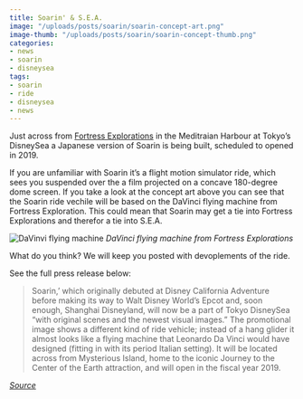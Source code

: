 ```yaml
---
title: Soarin' & S.E.A.
image: "/uploads/posts/soarin/soarin-concept-art.png"
image-thumb: "/uploads/posts/soarin/soarin-concept-thumb.png"
categories:
- news
- soarin
- disneysea
tags:
- soarin
- ride
- disneysea
- news
---
```


Just across from [Fortress Explorations](/history/fortress-explorations) in the Meditraian Harbour at Tokyo’s DisneySea a Japanese version of Soarin is being built, scheduled to opened in 2019.

If you are unfamiliar with Soarin it’s a flight motion simulator ride, which sees you suspended over the a film projected on a concave 180-degree dome screen. If you take a look at the concept art above you can see that the Soarin ride vechile will be based on the DaVinci flying machine from Fortress Exploration. This could mean that Soarin may get a tie into Fortress Explorations and therefor a tie into S.E.A.

![DaVinvi flying machine](/uploads/posts/soarin/DSC03261.jpg)
*DaVinci flying machine from Fortress Explorations*

What do you think? We will keep you posted with devoplements of the ride.

See the full press release below:

> Soarin,’ which originally debuted at Disney California Adventure before making its way to Walt Disney World’s Epcot and, soon enough, Shanghai Disneyland, will now be a part of Tokyo DisneySea “with original scenes and the newest visual images.” The promotional image shows a different kind of ride vehicle; instead of a hang glider it almost looks like a flying machine that Leonardo Da Vinci would have designed (fitting in with its period Italian setting). It will be located across from Mysterious Island, home to the iconic Journey to the Center of the Earth attraction, and will open in the fiscal year 2019.  

*[Source](https://ohmy.disney.com/insider/2016/04/27/beauty-and-the-beast-themed-land-big-hero-6-attraction-announced-for-tokyo-disneyland/)*
